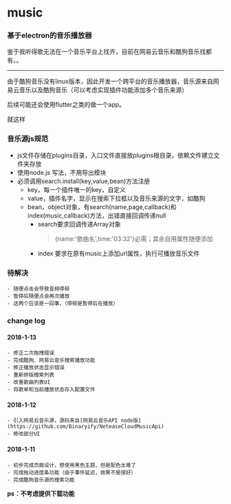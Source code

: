 
# music

### 基于electron的音乐播放器

鉴于我听得歌无法在一个音乐平台上找齐，目前在网易云音乐和酷狗音乐找都有。。

*** 

由于酷狗音乐没有linux版本，因此开发一个跨平台的音乐播放器，音乐源来自网易云音乐以及酷狗音乐（可以考虑实现插件功能添加多个音乐来源）

后续可能还会使用flutter之类的做一个app。


就这样


### 音乐源js规范

- js文件存储在plugins目录，入口文件直接放plugins根目录，依赖文件建立文件夹存放
- 使用node.js 写法，不用导出模块
- 必须调用search.install(key,value,bean)方法注册
    - key，每一个插件唯一的key，自定义
    - value，插件名字，显示在搜索下拉框以及音乐来源的文字，如酷狗
    - bean，object对象，有search(name,page,callback)和index(music,callback)方法，出错直接回调传递null
        - search要求回调传递Array对象
            > {name:'歌曲名',time:'03:32'}必需；其余自用属性随便添加
        - index 要求在原有music上添加url属性，执行可播放音乐文件
        

### 待解决
    - 随便点击会导致音频停顿
    - 暂停后随便点会再次播放
    - 这两个应该是一回事，（停顿是暂停后在播放）

### change log

#### 2018-1-13
    - 修正二次拖拽错误
    - 完成酷狗、网易云音乐搜索播放功能
    - 修正播放状态显示错误
    - 重新排版搜索列表
    - 改善歌曲列表UI
    - 将歌单和当前播放状态存入配置文件

#### 2018-1-12
    - 引入网易云音乐源，源码来自[网易云音乐API node版](https://github.com/Binaryify/NeteaseCloudMusicApi)
    - 修改部分UI

#### 2018-1-11
    - 初步完成页面设计，想使用黑色主题，但是配色太难了
    - 完成拖动进度条功能（由于事件延迟，效果不是很好）
    - 完成酷狗音乐源的搜索功能


**ps：不考虑提供下载功能**  



